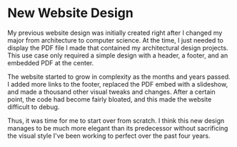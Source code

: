 # New Website Design

My previous website design was initially created right after I changed my major from architecture to computer science. At the time, I just needed to display the PDF file I made that contained my architectural design projects. This use case only required a simple design with a header, a footer, and an embedded PDF at the center. 

The website started to grow in complexity as the months and years passed. I added more links to the footer, replaced the PDF embed with a slideshow, and made a thousand other visual tweaks and changes. After a certain point, the code had become fairly bloated, and this made the website difficult to debug.

Thus, it was time for me to start over from scratch. I think this new design manages to be much more elegant than its predecessor without sacrificing the visual style I've been working to perfect over the past four years.
